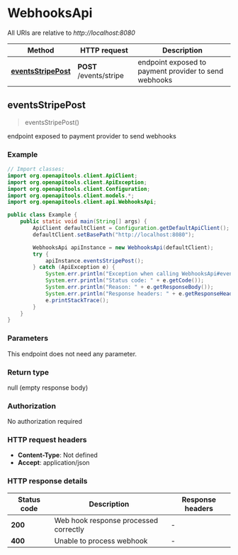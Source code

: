 # WebhooksApi

All URIs are relative to *http://localhost:8080*

| Method | HTTP request | Description |
|------------- | ------------- | -------------|
| [**eventsStripePost**](WebhooksApi.md#eventsStripePost) | **POST** /events/stripe | endpoint exposed to payment provider to send webhooks |



## eventsStripePost

> eventsStripePost()

endpoint exposed to payment provider to send webhooks

### Example

```java
// Import classes:
import org.openapitools.client.ApiClient;
import org.openapitools.client.ApiException;
import org.openapitools.client.Configuration;
import org.openapitools.client.models.*;
import org.openapitools.client.api.WebhooksApi;

public class Example {
    public static void main(String[] args) {
        ApiClient defaultClient = Configuration.getDefaultApiClient();
        defaultClient.setBasePath("http://localhost:8080");

        WebhooksApi apiInstance = new WebhooksApi(defaultClient);
        try {
            apiInstance.eventsStripePost();
        } catch (ApiException e) {
            System.err.println("Exception when calling WebhooksApi#eventsStripePost");
            System.err.println("Status code: " + e.getCode());
            System.err.println("Reason: " + e.getResponseBody());
            System.err.println("Response headers: " + e.getResponseHeaders());
            e.printStackTrace();
        }
    }
}
```

### Parameters

This endpoint does not need any parameter.

### Return type

null (empty response body)

### Authorization

No authorization required

### HTTP request headers

- **Content-Type**: Not defined
- **Accept**: application/json


### HTTP response details
| Status code | Description | Response headers |
|-------------|-------------|------------------|
| **200** | Web hook response processed correctly |  -  |
| **400** | Unable to process webhook |  -  |


